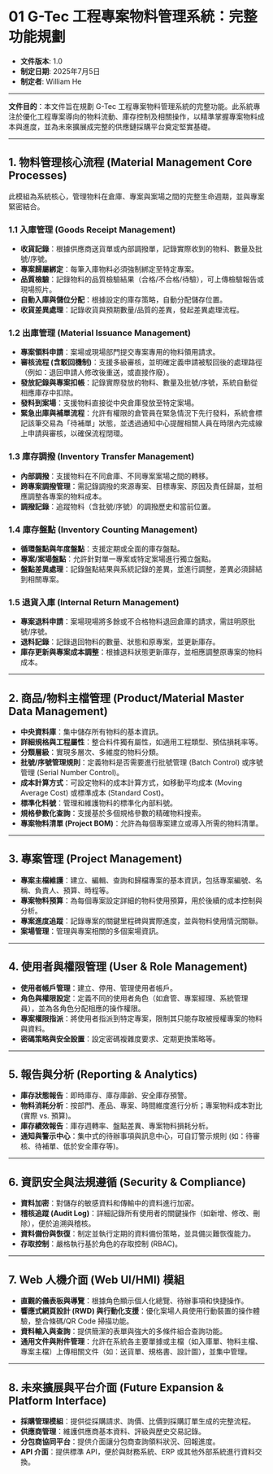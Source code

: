 # 01 G-Tec 工程專案物料管理系統：完整功能規劃

* **文件版本**: 1.0
* **制定日期**: 2025年7月5日
* **制定者**: William He

---

**文件目的**：本文件旨在規劃 G-Tec 工程專案物料管理系統的完整功能。此系統專注於優化工程專案導向的物料流動、庫存控制及相關操作，以精準掌握專案物料成本與進度，並為未來擴展成完整的供應鏈採購平台奠定堅實基礎。

---

## 1. 物料管理核心流程 (Material Management Core Processes)
此模組為系統核心，管理物料在倉庫、專案與案場之間的完整生命週期，並與專案緊密結合。

### 1.1 入庫管理 (Goods Receipt Management)
- **收貨記錄**：根據供應商送貨單或內部調撥單，記錄實際收到的物料、數量及批號/序號。
- **專案歸屬綁定**：每筆入庫物料必須強制綁定至特定專案。
- **品質檢驗**：記錄物料的品質檢驗結果（合格/不合格/待驗），可上傳檢驗報告或現場照片。
- **自動入庫與儲位分配**：根據設定的庫存策略，自動分配儲存位置。
- **收貨差異處理**：記錄收貨與預期數量/品質的差異，發起差異處理流程。

### 1.2 出庫管理 (Material Issuance Management)
- **專案領料申請**：案場或現場部門提交專案專用的物料領用請求。
- **審核流程 (含駁回機制)**：支援多級審核，並明確定義申請被駁回後的處理路徑（例如：退回申請人修改後重送，或直接作廢）。
- **發放記錄與專案扣帳**：記錄實際發放的物料、數量及批號/序號，系統自動從相應庫存中扣除。
- **發料到案場**：支援物料直接從中央倉庫發放至特定案場。
- **緊急出庫與補單流程**：允許有權限的倉管員在緊急情況下先行發料，系統會標記該筆交易為「待補單」狀態，並透過通知中心提醒相關人員在時限內完成線上申請與審核，以確保流程閉環。

### 1.3 庫存調撥 (Inventory Transfer Management)
- **內部調撥**：支援物料在不同倉庫、不同專案案場之間的轉移。
- **跨專案調撥管理**：需記錄調撥的來源專案、目標專案、原因及責任歸屬，並相應調整各專案的物料成本。
- **調撥記錄**：追蹤物料（含批號/序號）的調撥歷史和當前位置。

### 1.4 庫存盤點 (Inventory Counting Management)
- **循環盤點與年度盤點**：支援定期或全面的庫存盤點。
- **專案/案場盤點**：允許針對單一專案或特定案場進行獨立盤點。
- **盤點差異處理**：記錄盤點結果與系統記錄的差異，並進行調整，差異必須歸結到相關專案。

### 1.5 退貨入庫 (Internal Return Management)
- **專案退料申請**：案場現場將多餘或不合格物料退回倉庫的請求，需註明原批號/序號。
- **退料記錄**：記錄退回物料的數量、狀態和原專案，並更新庫存。
- **庫存更新與專案成本調整**：根據退料狀態更新庫存，並相應調整原專案的物料成本。

---

## 2. 商品/物料主檔管理 (Product/Material Master Data Management)
- **中央資料庫**：集中儲存所有物料的基本資訊。
- **詳細規格與工程屬性**：整合料件獨有屬性，如適用工程類型、預估損耗率等。
- **分類層級**：實現多層次、多維度的物料分類。
- **批號/序號管理規則**：定義物料是否需要進行批號管理 (Batch Control) 或序號管理 (Serial Number Control)。
- **成本計算方式**：可設定物料的成本計算方式，如移動平均成本 (Moving Average Cost) 或標準成本 (Standard Cost)。
- **標準化料號**：管理和維護物料的標準化內部料號。
- **規格參數化查詢**：支援基於多個規格參數的精確物料搜索。
- **專案物料清單 (Project BOM)**：允許為每個專案建立或導入所需的物料清單。

---

## 3. 專案管理 (Project Management)
- **專案主檔維護**：建立、編輯、查詢和歸檔專案的基本資訊，包括專案編號、名稱、負責人、預算、時程等。
- **專案物料預算**：為每個專案設定詳細的物料使用預算，用於後續的成本控制與分析。
- **專案進度追蹤**：記錄專案的關鍵里程碑與實際進度，並與物料使用情況關聯。
- **案場管理**：管理與專案相關的多個案場資訊。

---

## 4. 使用者與權限管理 (User & Role Management)
- **使用者帳戶管理**：建立、停用、管理使用者帳戶。
- **角色與權限設定**：定義不同的使用者角色（如倉管、專案經理、系統管理員），並為各角色分配相應的操作權限。
- **專案權限指派**：將使用者指派到特定專案，限制其只能存取被授權專案的物料與資料。
- **密碼策略與安全設置**：設定密碼複雜度要求、定期更換策略等。

---

## 5. 報告與分析 (Reporting & Analytics)
- **庫存狀態報告**：即時庫存、庫存庫齡、安全庫存預警。
- **物料消耗分析**：按部門、產品、專案、時間維度進行分析；專案物料成本對比 (實際 vs. 預算)。
- **庫存績效報告**：庫存週轉率、盤點差異、專案物料損耗分析。
- **通知與警示中心**：集中式的待辦事項與訊息中心，可自訂警示規則 (如：待審核、待補單、低於安全庫存等)。

---

## 6. 資訊安全與法規遵循 (Security & Compliance)
- **資料加密**：對儲存的敏感資料和傳輸中的資料進行加密。
- **稽核追蹤 (Audit Log)**：詳細記錄所有使用者的關鍵操作（如新增、修改、刪除），便於追溯與稽核。
- **資料備份與恢復**：制定並執行定期的資料備份策略，並具備災難恢復能力。
- **存取控制**：嚴格執行基於角色的存取控制 (RBAC)。

---

## 7. Web 人機介面 (Web UI/HMI) 模組
- **直觀的儀表板與導覽**：根據角色顯示個人化總覽、待辦事項和快捷操作。
- **響應式網頁設計 (RWD) 與行動化支援**：優化案場人員使用行動裝置的操作體驗，整合條碼/QR Code 掃描功能。
- **資料輸入與查詢**：提供簡潔的表單與強大的多條件組合查詢功能。
- **通用文件與附件管理**：允許在系統各主要單據或主檔（如入庫單、物料主檔、專案主檔）上傳相關文件（如：送貨單、規格書、設計圖），並集中管理。

---

## 8. 未來擴展與平台介面 (Future Expansion & Platform Interface)
- **採購管理模組**：提供從採購請求、詢價、比價到採購訂單生成的完整流程。
- **供應商管理**：維護供應商基本資料、評級與歷史交易記錄。
- **分包商協同平台**：提供介面讓分包商查詢領料狀況、回報進度。
- **API 介面**：提供標準 API，便於與財務系統、ERP 或其他外部系統進行資料交換。
